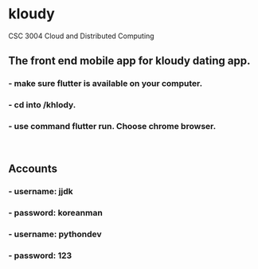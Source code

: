 # kloudy

CSC 3004 Cloud and Distributed Computing

## The front end mobile app for kloudy dating app. </br>
### - make sure flutter is available on your computer.
### - cd into /khlody.
### - use command flutter run. Choose chrome browser.
</br>

## Accounts
### - username: jjdk
### - password: koreanman

### - username: pythondev
### - password: 123


